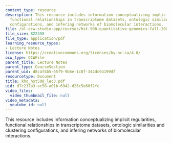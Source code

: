 ```yaml
---
content_type: resource
description: This resource includes information conceptualizing implicit regularities,
  functional relationships in transcriptome datasets, ontologic similarities and clustering
  configurations, and infering networks of biomolecular interactions.
file: /ol-ocw-studio-app/courses/hst-508-quantitative-genomics-fall-2005/d7c217a3ac58a01b6942d26c5e60f2fc_kho_hst508_lec3.pdf
file_size: 822458
file_type: application/pdf
learning_resource_types:
- Lecture Notes
license: https://creativecommons.org/licenses/by-nc-sa/4.0/
ocw_type: OCWFile
parent_title: Lecture Notes
parent_type: CourseSection
parent_uid: d8caf4b5-65f9-9b6e-1c0f-342dc94199df
resourcetype: Document
title: kho_hst508_lec3.pdf
uid: d7c217a3-ac58-a01b-6942-d26c5e60f2fc
video_files:
  video_thumbnail_file: null
video_metadata:
  youtube_id: null
---
```

This resource includes information conceptualizing implicit regularities, functional relationships in transcriptome datasets, ontologic similarities and clustering configurations, and infering networks of biomolecular interactions.